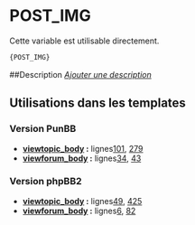 # POST_IMG


Cette variable est utilisable directement.

```html
{POST_IMG}
```

##Description
[*Ajouter une description*](https://fa-tvars.appspot.com/var/POST_IMG)

## Utilisations dans les templates

### Version PunBB
* __[viewtopic_body](../tpl/var/punbb/viewtopic_body.md#readme) :__ lignes[101](../tpl/src/punbb/viewtopic_body.tpl#L101), [279](../tpl/src/punbb/viewtopic_body.tpl#L279)
* __[viewforum_body](../tpl/var/punbb/viewforum_body.md#readme) :__ lignes[34](../tpl/src/punbb/viewforum_body.tpl#L34), [43](../tpl/src/punbb/viewforum_body.tpl#L43)

### Version phpBB2
* __[viewtopic_body](../tpl/var/subsilver/viewtopic_body.md#readme) :__ lignes[49](../tpl/src/subsilver/viewtopic_body.tpl#L49), [425](../tpl/src/subsilver/viewtopic_body.tpl#L425)
* __[viewforum_body](../tpl/var/subsilver/viewforum_body.md#readme) :__ lignes[6](../tpl/src/subsilver/viewforum_body.tpl#L6), [82](../tpl/src/subsilver/viewforum_body.tpl#L82)